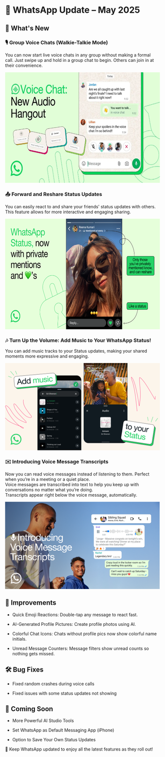 # **📢 WhatsApp Update – May 2025**  
    
## 🚀 What's New  

### 🎙️ Group Voice Chats (Walkie-Talkie Mode)  
You can now start live voice chats in any group without making a formal call. Just swipe up and hold in a group chat to begin. Others can join in at their convenience. 

<div align="center">
<img src="https://github.com/alimamulla/Portfolio/blob/214ee6b4cdc21476c928e6c8a496c981368789a1/walkie.png" alt="icon" width="680" height="360" />
</div>  


### 📤 Forward and Reshare Status Updates  
You can easily react to and share your friends' status updates with others. This feature allows for more interactive and engaging sharing.  

<div align="center">
<img src="https://github.com/alimamulla/Portfolio/blob/0ff476539d5a80acb197541c755fc8ee1ee0ed99/status.png" alt="icon" width="680" height="360" />
</div> 



### 🎶 Turn Up the Volume: Add Music to Your WhatsApp Status!  
You can add music tracks to your Status updates, making your shared moments more expressive and engaging.  

![Music](https://github.com/alimamulla/Portfolio/blob/dfa85535d4c07dea931cfddbfeb287b89f28586f/music.png)

### ✉️ Introducing Voice Message Transcripts  

Now you can read voice messages instead of listening to them. Perfect when you’re in a meeting or a quiet place.  
Voice messages are transcribed into text to help you keep up with conversations no matter what you’re doing.  
Transcripts appear right below the voice message, automatically.  

![](https://github.com/alimamulla/Portfolio/blob/621de7477d80e5f947a1ce34c1e9395f0a694d83/transcript.png)  


## 🔧 Improvements
- Quick Emoji Reactions: Double-tap any message to react fast.

- AI-Generated Profile Pictures: Create profile photos using AI.

- Colorful Chat Icons: Chats without profile pics now show colorful name initials.

- Unread Message Counters: Message filters show unread counts so nothing gets missed.

## 🛠️ Bug Fixes
- Fixed random crashes during voice calls

- Fixed issues with some status updates not showing

## 📌 Coming Soon
- More Powerful AI Studio Tools

- Set WhatsApp as Default Messaging App (iPhone)

- Option to Save Your Own Status Updates

  


📲 Keep WhatsApp updated to enjoy all the latest features as they roll out!




